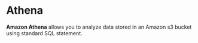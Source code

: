 # Athena
**Amazon Athena** allows you to analyze data stored in an Amazon s3 bucket using standard SQL statement. 
